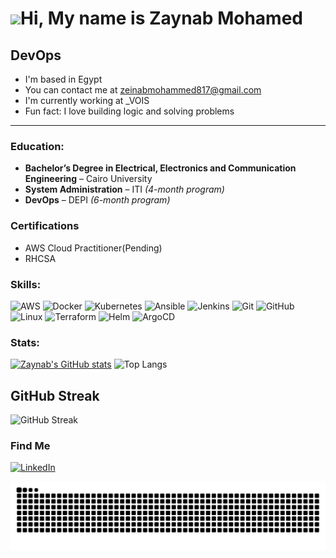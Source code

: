 
# <img src="https://raw.githubusercontent.com/MartinHeinz/MartinHeinz/master/wave.gif" width="90px">Hi, My name is Zaynab Mohamed
##  DevOps

-  I'm based in Egypt
-  You can contact me at zeinabmohammed817@gmail.com
-  I'm currently working at _VOIS
-  Fun fact: I love building logic and solving problems 
---

### Education:

- **Bachelor’s Degree in Electrical, Electronics and Communication Engineering** – Cairo University
- **System Administration** – ITI *(4-month program)*
- **DevOps** – DEPI *(6-month program)*



###  Certifications
- AWS Cloud Practitioner(Pending)
- RHCSA

###  Skills:
![AWS](https://img.shields.io/badge/AWS-232F3E?style=for-the-badge&logo=amazon-aws&logoColor=white)
![Docker](https://img.shields.io/badge/-Docker-2496ED?style=for-the-badge&logo=docker&logoColor=white)
![Kubernetes](https://img.shields.io/badge/-Kubernetes-326CE5?style=for-the-badge&logo=kubernetes&logoColor=white)
![Ansible](https://img.shields.io/badge/-Ansible-000000?style=for-the-badge&logo=ansible&logoColor=white)
![Jenkins](https://img.shields.io/badge/-Jenkins-D24939?style=for-the-badge&logo=jenkins&logoColor=white)
![Git](https://img.shields.io/badge/-Git-F05032?style=for-the-badge&logo=git&logoColor=white)
![GitHub](https://img.shields.io/badge/-GitHub-181717?style=for-the-badge&logo=github&logoColor=white)
![Linux](https://img.shields.io/badge/-Linux-FCC624?style=for-the-badge&logo=linux&logoColor=black)
![Terraform](https://img.shields.io/badge/-Terraform-623CE4?style=for-the-badge&logo=terraform&logoColor=white)
![Helm](https://img.shields.io/badge/-Helm-0F1689?style=for-the-badge&logo=helm&logoColor=white)
![ArgoCD](https://img.shields.io/badge/-ArgoCD-FE5000?style=for-the-badge&logo=argo&logoColor=white)


###  Stats:
[![Zaynab's GitHub stats](https://github-readme-stats.vercel.app/api?username=ZaynabMohammed&show_icons=true&theme=dark)](https://github.com/ZaynabMohammed)
![Top Langs](https://github-readme-stats.vercel.app/api/top-langs/?username=ZaynabMohammed&layout=compact)


##  GitHub Streak

![GitHub Streak](https://streak-stats.demolab.com/?user=ZaynabMohammed&theme=dark)








###  Find Me
[![LinkedIn](https://img.shields.io/badge/-LinkedIn-0077B5?style=flat-square&logo=linkedin)](https://www.linkedin.com/in/zeinab-azaz/)

<img src="https://raw.githubusercontent.com/ZaynabMohammed/ZaynabMohammed/output/github-contribution-grid-snake-dark.svg" alt="GitHub Snake dark" />

